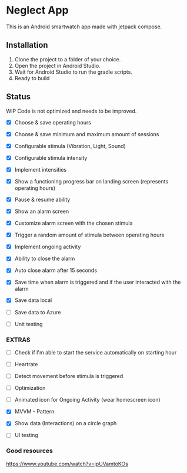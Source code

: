 # Neglect App

This is an Android smartwatch app made with jetpack compose. 

## Installation

1. Clone the project to a folder of your choice.
2. Open the project in Android Studio.
3. Wait for Android Studio to run the gradle scripts.
4. Ready to build

## Status
  WIP
  Code is not optimized and needs to be improved.
- [x] Choose & save operating hours

- [x] Choose & save minimum and maximum amount of sessions

- [x] Configurable stimula (Vibration, Light, Sound)

- [x] Configurable stimula intensity

- [x] Implement intensities 

- [x] Show a functioning progress bar on landing screen (represents operating hours)

- [x] Pause & resume ability

- [x] Show an alarm screen

- [x] Customize alarm screen with the chosen stimula

- [x] Trigger a random amount of stimula between operating hours

- [x] Implement ongoing activity

- [x] Ability to close the alarm

- [x] Auto close alarm after 15 seconds

- [x] Save time when alarm is triggered and if the user interacted with the alarm

- [x] Save data local

- [ ] Save data to Azure

- [ ] Unit testing

### EXTRAS
- [ ] Check if I'm able to start the service automatically on starting hour

- [ ] Heartrate

- [ ] Detect movement before stimula is triggered

- [ ] Optimization

- [ ] Animated icon for Ongoing Activity (wear homescreen icon)

- [x] MVVM - Pattern

- [x] Show data (Interactions) on a circle graph

- [ ] UI testing

### Good resources

https://www.youtube.com/watch?v=jpUVamtoKOs
